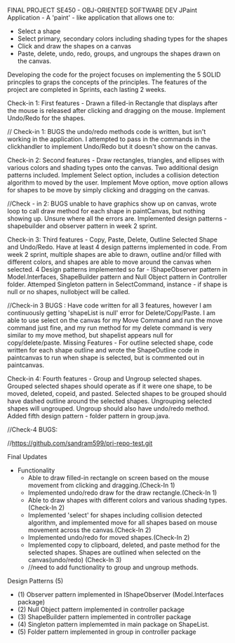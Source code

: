 FINAL PROJECT
SE450 - OBJ-ORIENTED SOFTWARE DEV
JPaint Application - A 'paint' - like application that allows one to:
  - Select a shape
  - Select primary, secondary colors including shading types for the shapes
  - Click and draw the shapes on a canvas
  - Paste, delete, undo, redo, groups, and ungroups the shapes drawn on the canvas.

Developing the code for the project focuses on implementing the 5 SOLID princples to graps the concepts of the principles.
The features of the project are completed in Sprints, each lasting 2 weeks. 

Check-in 1: First features -
Drawn a filled-in Rectangle that displays after the mouse is released after clicking and dragging on the mouse.
Implement Undo/Redo for the shapes.

// Check-in 1: BUGS the undo/redo methods code is written, but isn't working in the application. I attempted to pass in the commands in the clickhandler to implement Undo/Redo but it doesn't show on the canvas.

Check-in 2: Second features - 
Draw rectangles, triangles, and ellipses with various colors and shading types onto the canvas. Two additional design patterns included. 
Implement Select option, includes a collision detection algorithm to moved by the user.
Implement Move option, move option allows for shapes to be move by simply clicking and dragging on the canvas. 

//Check - in 2: BUGS unable to have graphics show up on canvas, wrote loop to call draw method for each shape in paintCanvas, but nothing showing up. Unsure where all the errors are. Implemented design patterns - shapebuilder and observer pattern in week 2 sprint.

Check-in 3: Third features - 
Copy, Paste, Delete, Outline Selected Shape and Undo/Redo. Have at least 4 design patterns implemented in code. From week 2 sprint, multiple shapes are able to drawn, outline and/or filled with different colors, and shapes are able to move around the canvas when selected. 
4 Design patterns implemented so far - IShapeObserver pattern in Model.Interfaces, ShapeBuilder pattern and Null Object pattern in Controller folder. Attemped Singleton pattern in SelectCommand, instance - if shape is null or no shapes, nullobject will be called. 


//Check-in 3 BUGS : Have code written for all 3 features, however I am continuously getting 'shapeList is null' error for Delete/Copy/Paste. I am able to use select on the canvas for my Move Command and run the move command just fine, and my run method for my delete command is very similar to my move method, but shapelist appears null for copy/delete/paste. 
Missing Features - For outline selected shape, code written for each shape outline and wrote the ShapeOutline code in paintcanvas to run when shape is selected, but is commented out in paintcanvas.

Check-in 4: Fourth features - 
Group and Ungroup selected shapes. Grouped selected shapes should operate as if it were one shape, to be moved, deleted, copeid, and pasted. Selected shapes to be grouped should have dashed outline around the selected shapes. Ungrouping selected shapes will ungrouped. Ungroup should also have undo/redo method. Added fifth design pattern - folder pattern in group.java.

//Check-4 BUGS: 

//https://github.com/sandram599/pri-repo-test.git

Final Updates
  - Functionality
      - Able to draw filled-in rectangle on screen based on the mouse movement from clicking and dragging.(Check-In 1)
      - Implemented undo/redo draw for the draw rectangle.(Check-In 1)
      - Able to draw shapes with different colors and various shading types.(Check-In 2)
      - Implemented 'select' for shapes including collision detected algorithm, and implemented move for all shapes based on mouse movement across the canvas.(Check-In 2)
      - Implemented undo/redo for moved shapes.(Check-In 2)
      - Implemented copy to clipboard, deleted, and paste method for the selected shapes. Shapes are outlined when selected on the canvas(undo/redo) (Check-In 3)
      - //need to add functionality to group and ungroup methods.
   
Design Patterns (5)
  - (1) Observer pattern implemented in IShapeObserver (Model.Interfaces package)
  - (2) Null Object pattern implemented in controller package
  - (3) ShapeBuilder pattern implemented in controller package
  - (4) Singleton pattern implememted in main package on ShapeList.
  - (5) Folder pattern implemented in group in controller package
